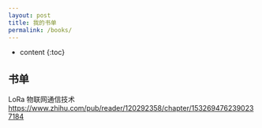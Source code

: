 ```yaml
---
layout: post
title: 我的书单
permalink: /books/
---
```


* content
{:toc}


书单
-----------------------------------------------------------------


LoRa 物联网通信技术 https://www.zhihu.com/pub/reader/120292358/chapter/1532694762390237184